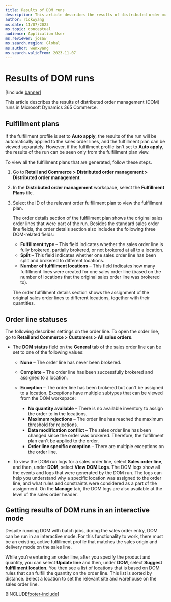 ```yaml
---
title: Results of DOM runs
description: This article describes the results of distributed order management (DOM) runs.
author: rickwyang
ms.date: 11/07/2023
ms.topic: conceptual
audience: Application User
ms.reviewer: josaw
ms.search.region: Global
ms.author: wenxyang
ms.search.validFrom: 2023-11-07
---
```


# Results of DOM runs

[!include [banner](includes/banner.md)]

This article describes the results of distributed order management (DOM) runs in Microsoft Dynamics 365 Commerce.

## Fulfillment plans

If the fulfillment profile is set to **Auto apply**, the results of the run will be automatically applied to the sales order lines, and the fulfillment plan can be viewed separately. However, if the fulfillment profile isn't set to **Auto apply**, the results of the run can be seen only from the fulfillment plan view.

To view all the fulfillment plans that are generated, follow these steps.

1. Go to **Retail and Commerce \> Distributed order management \> Distributed order management**.
1. In the **Distributed order management** workspace, select the **Fulfillment Plans** tile.
1. Select the ID of the relevant order fulfillment plan to view the fulfillment plan.

    The order details section of the fulfillment plan shows the original sales order lines that were part of the run. Besides the standard sales order line fields, the order details section also includes the following three DOM-related fields:

    - **Fulfillment type** – This field indicates whether the sales order line is fully brokered, partially brokered, or not brokered at all to a location.
    - **Split** – This field indicates whether one sales order line has been split and brokered to different locations.
    - **Number of fulfillment locations** – This field indicates how many fulfillment lines were created for one sales order line (based on the number of locations that the original sales order line was brokered to).

    The order fulfillment details section shows the assignment of the original sales order lines to different locations, together with their quantities.

## Order line statuses

The following describes settings on the order line. To open the order line, go to **Retail and Commerce \> Customers \> All sales orders**.

- The **DOM status** field on the **General** tab of the sales order line can be set to one of the following values:

    - **None** – The order line has never been brokered.
    - **Complete** – The order line has been successfully brokered and assigned to a location.
    - **Exception** – The order line has been brokered but can't be assigned to a location. Exceptions have multiple subtypes that can be viewed from the DOM workspace:

        - **No quantity available** – There is no available inventory to assign the order to in the locations.
        - **Maximum rejections** – The order line has reached the maximum threshold for rejections.
        - **Data modification conflict** – The sales order line has been changed since the order was brokered. Therefore, the fulfillment plan can't be applied to the order.
        - **Order line specific exception** – There are multiple exceptions on the order line.

- To view the DOM run logs for a sales order line, select **Sales order line**, and then, under **DOM**, select **View DOM Logs**. The DOM logs show all the events and logs that were generated by the DOM run. The logs can help you understand why a specific location was assigned to the order line, and what rules and constraints were considered as a part of the assignment. On the **Manage** tab, the DOM logs are also available at the level of the sales order header.

## Getting results of DOM runs in an interactive mode

Despite running DOM with batch jobs, during the sales order entry, DOM can be run in an interactive mode. For this functionality to work, there must be an existing, active fulfillment profile that matches the sales origin and delivery mode on the sales line.

While you're entering an order line, after you specify the product and quantity, you can select **Update line** and then, under **DOM**, select **Suggest fulfillment location**. You then see a list of locations that is based on DOM rules that can fulfill the quantity on the order line. This list is sorted by distance. Select a location to set the relevant site and warehouse on the sales order line.

[!INCLUDE[footer-include](../includes/footer-banner.md)]